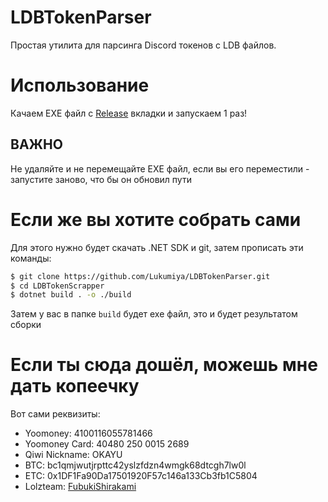 # LDBTokenParser
Простая утилита для парсинга Discord токенов с LDB файлов.

# Использование
Качаем EXE файл с [Release](https://github.com/Lukumiya/LDBTokenParser/releases) вкладки и запускаем 1 раз!
## ВАЖНО
Не удаляйте и не перемещайте EXE файл, если вы его переместили - запустите заново, что бы он обновил пути

# Если же вы хотите собрать сами
Для этого нужно будет скачать .NET SDK и git, затем прописать эти команды:

```sh
$ git clone https://github.com/Lukumiya/LDBTokenParser.git
$ cd LDBTokenScrapper
$ dotnet build . -o ./build
```
Затем у вас в папке `build` будет exe файл, это и будет результатом сборки

# Если ты сюда дошёл, можешь мне дать копеечку
Вот сами реквизиты:

 - Yoomoney: 4100116055781466
 - Yoomoney Card: 40480 250 0015 2689 
 - Qiwi Nickname: OKAYU
 - BTC: bc1qmjwutjrpttc42yslzfdzn4wmgk68dtcgh7lw0l
 - ETC: 0x1DF1Fa90Da17501920F57c146a133Cb3fb1C5804
 - Lolzteam: [FubukiShirakami](https://lolz.guru/members/2818634/)
